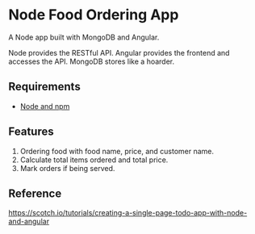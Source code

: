 # Node Food Ordering App

A Node app built with MongoDB and Angular. 

Node provides the RESTful API. Angular provides the frontend and accesses the API. MongoDB stores like a hoarder.

## Requirements

- [Node and npm](http://nodejs.org)

## Features
1. Ordering food with food name, price, and customer name.
2. Calculate total items ordered and total price.
3. Mark orders if being served.


## Reference
https://scotch.io/tutorials/creating-a-single-page-todo-app-with-node-and-angular

